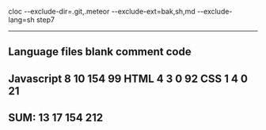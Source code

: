 cloc --exclude-dir=.git,.meteor --exclude-ext=bak,sh,md --exclude-lang=sh step7

-------------------------------------------------------------------------------
Language                     files          blank        comment           code
-------------------------------------------------------------------------------
Javascript                       8             10            154             99
HTML                             4              3              0             92
CSS                              1              4              0             21
-------------------------------------------------------------------------------
SUM:                            13             17            154            212
-------------------------------------------------------------------------------